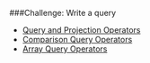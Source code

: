 ###Challenge: Write a query

- [Query and Projection Operators](https://docs.mongodb.com/manual/reference/operator/query/)
- [Comparison Query Operators](https://docs.mongodb.com/manual/reference/operator/query-comparison/)
- [Array Query Operators](https://docs.mongodb.com/manual/reference/operator/query-array/)
